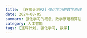 ```yaml
---
title: 【逐晖计划#2】强化学习的数学原理
date: 2024-08-05
summary: 强化学习的概念、数学原理和算法
category: 人工智能
tags: [逐晖计划, 强化学习, 数学]
---
```


#
